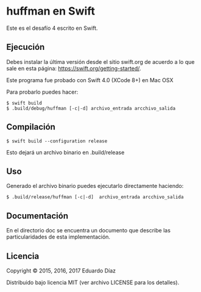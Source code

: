 # huffman en Swift

Este es el desafío 4 escrito en Swift.

## Ejecución

Debes instalar la última versión desde el sitio swift.org de acuerdo a lo que sale en esta página: https://swift.org/getting-started/.

Este programa fue probado con Swift 4.0 (XCode 8+) en Mac OSX

Para probarlo puedes hacer:

	$ swift build 
	$ .build/debug/huffman [-c|-d] archivo_entrada arcchivo_salida

## Compilación

 	$ swift build --configuration release

Esto dejará un archivo binario en .build/release

## Uso

Generado el archivo binario puedes ejecutarlo directamente haciendo:

	$ .build/release/huffman [-c|-d]  archivo_entrada arcchivo_salida


## Documentación

En el directorio doc se encuentra un documento que describe las particularidades de esta implementación.

## Licencia

Copyright © 2015, 2016, 2017 Eduardo Díaz

Distribuido bajo licencia MIT (ver archivo LICENSE para los detalles).
